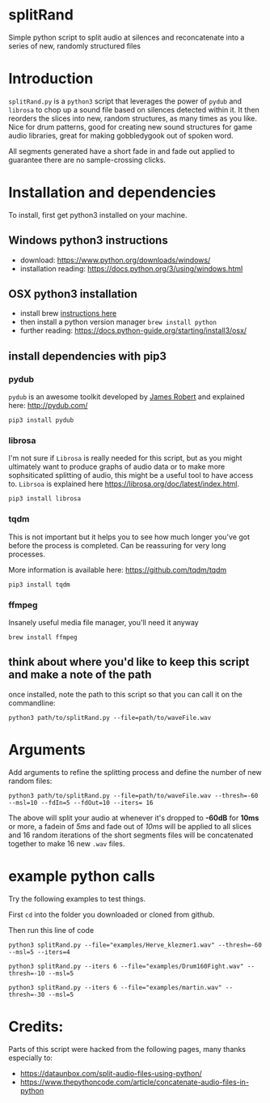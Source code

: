 # splitRand
Simple python script to split audio at silences and reconcatenate into a series of new, randomly structured files

# Introduction
`splitRand.py` is a `python3` script that leverages the power of `pydub` and `librosa` to chop up a sound file based on silences detected within it. It then reorders the slices into new, random structures, as many times as you like. Nice for drum patterns, good for creating new sound structures for game audio libraries, great for making gobbledygook out of spoken word.

All segments generated have a short fade in and fade out applied to guarantee there are no sample-crossing clicks.

# Installation and dependencies

To install, first get python3 installed on your machine.

## Windows python3 instructions

- download: <https://www.python.org/downloads/windows/>
- installation reading: <https://docs.python.org/3/using/windows.html>

## OSX python3 installation

- install brew [instructions here](https://brew.sh/)
- then install a python version manager `brew install python`
- further reading: <https://docs.python-guide.org/starting/install3/osx/>

## install dependencies with pip3

### pydub
`pydub` is an awesome toolkit developed by [James Robert](https://github.com/jiaaro) and explained here: <http://pydub.com/>

`pip3 install pydub`

### librosa
I'm not sure if `Librosa` is really needed for this script, but as you might ultimately want to produce graphs of audio data or to make more sophsiticated splitting of audio, this might be a useful tool to have access to. `Librsoa` is explained here <https://librosa.org/doc/latest/index.html>.

`pip3 install librosa`

### tqdm

This is not important but it helps you to see how much longer you've got before the process is completed. Can be reassuring for very long processes.

More information is available here: <https://github.com/tqdm/tqdm>

`pip3 install tqdm`
  
### ffmpeg

Insanely useful media file manager, you'll need it anyway

`brew install ffmpeg`

## think about where you'd like to keep this script and make a note of the path

once installed, note the path to this script so that you can call it on the commandline:

`python3 path/to/splitRand.py --file=path/to/waveFile.wav`

# Arguments
Add arguments to refine the splitting process and define the number of new random files:

`python3 path/to/splitRand.py --file=path/to/waveFile.wav --thresh=-60 --msl=10 --fdIn=5 --fdOut=10 --iters= 16`

The above will split your audio at whenever it's dropped to **-60dB** for **10ms** or more, a fadein of *5ms* and fade out of *10ms* will be applied to all slices and 16 random iterations of the short segments files will be concatenated together to make 16 new `.wav` files.

# example python calls

Try the following examples to test things.

First `cd` into the folder you downloaded or cloned from github.

Then run this line of code

`python3 splitRand.py --file="examples/Herve_klezmer1.wav" --thresh=-60 --msl=5 --iters=4`

`python3 splitRand.py --iters 6 --file="examples/Drum160Fight.wav" --thresh=-10 --msl=5`

`python3 splitRand.py --iters 6 --file="examples/martin.wav" --thresh=-30 --msl=5`

# Credits:
Parts of this script were hacked from the following pages, many thanks especially to:
- <https://dataunbox.com/split-audio-files-using-python/>
- <https://www.thepythoncode.com/article/concatenate-audio-files-in-python>
